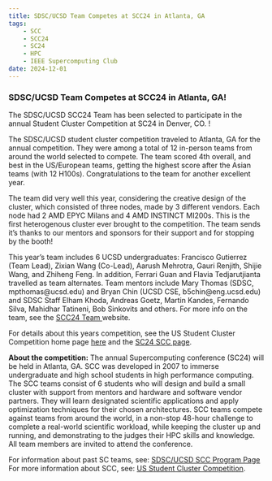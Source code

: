 ```yaml
---
title: SDSC/UCSD Team Competes at SCC24 in Atlanta, GA
tags:
    - SCC
    - SCC24
    - SC24
    - HPC
    - IEEE Supercomputing Club
date: 2024-12-01
---
```


<h3>SDSC/UCSD Team Competes at SCC24 in Atlanta, GA!</h3>
<p>The SDSC/UCSD SCC24 Team has been selected to participate in the annual 
  Student Cluster Competition at SC24 in Denver, CO. ! 
</p>
<p>
The SDSC/UCSD student cluster competition traveled to Atlanta, GA for the annual competition. They 
  were among a total of 12 in-person teams from around the world selected to compete. The team scored 
  4th overall, and best in the US/European teams, getting the highest score after the Asian teams 
  (with 12 H100s). Congratulations to the team for another excellent year.
</p>
<p>
The team did very well this year, considering the creative design of the cluster, which consisted of 
  three nodes, made by 3 different vendors. Each node had 2 AMD EPYC  Milans and 4 AMD INSTINCT MI200s. 
  This is the first heterogenous cluster ever brought to the competition. The team sends it’s 
  thanks to our mentors and sponsors for their support and for stopping by the booth!
</p>
<p>
This year’s team includes 6 UCSD undergraduates: Francisco Gutierrez (Team Lead), Zixian Wang (Co-Lead),
  Aarush Mehrotra, Gauri Renjith, Shijie Wang, and Zhiheng Feng. In addition, Ferrari Guan and 
  Flavia Tedjarutjianta travelled as team alternates. Team mentors include Mary Thomas (SDSC, mpthomas@ucsd.edu) 
  and Bryan Chin (UCSD CSE, b5chin@eng.ucsd.edu) and SDSC Staff Elham Khoda, Andreas Goetz, 
  Martin Kandes, Fernando Silva, Mahidhar Tatineni, Bob Sinkovits and others. 
  For more info on the team, see the <a href="https://hpc-students.sdsc.edu/scc/scc24/">SCC24 Team </a> website.
</p>

<p>
For details about this years competition, see the US Student Cluster Competition home page <a href="https://www.studentclustercompetition.us/">here</a> and the <a href="https://sc24.supercomputing.org/program/studentssc/student-cluster-competition/">SC24 SCC page</a>.
</p>
<p>
<b>About the competition:</b> The annual Supercomputing conference (SC24) will be held in Atlanta, GA. SCC was developed in 2007 to immerse undergraduate and high school students in high performance computing. The SCC teams consist of 6 students who will design and build a small cluster with support from mentors and hardware and software vendor partners. They will learn designated scientific applications and apply optimization techniques for their chosen architectures. SCC teams compete against teams from around the world, in a non-stop 48-hour challenge to complete a real-world scientific workload, while keeping the cluster up and running, and demonstrating to the judges their HPC skills and knowledge. All team members are invited to attend the conference. 
</P>
<P>
For information about past SC teams, see: <a href="https://hpc-students.sdsc.edu/scc/">SDSC/UCSD SCC Program Page</a> 
For more information about SCC, see: <a href="https://studentclustercompetition.us/">US Student Cluster Competition</a>.
</p>
